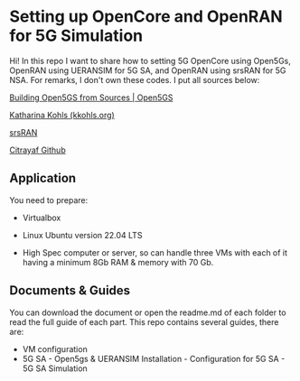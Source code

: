 
# Setting up OpenCore and OpenRAN for 5G Simulation

  

Hi! In this repo I want to share how to setting 5G OpenCore using Open5Gs, OpenRAN using UERANSIM for 5G SA, and OpenRAN using srsRAN for 5G NSA. For remarks, I don't own these codes. I put all sources below:


[Building Open5GS from Sources | Open5GS](https://open5gs.org/open5gs/docs/guide/02-building-open5gs-from-sources/)

[Katharina Kohls (kkohls.org)](https://kkohls.org/guides_open5gs.html)

[srsRAN](https://github.com/srsran/srsRAN)

[Citrayaf Github](https://github.com/Citrayaf/How-to-build-OpenCore-and-OpenRAN-for-5G.git)
  

## Application

  

You need to prepare:

- Virtualbox

- Linux Ubuntu version 22.04 LTS

- High Spec computer or server, so can handle three VMs with each of it having a minimum 8Gb RAM & memory with 70 Gb.

  

## Documents & Guides

  

You can download the document or open the readme.md of each folder to read the full guide of each part. This repo contains several guides, there are:



- VM configuration
- 5G SA
		- Open5gs & UERANSIM Installation
		- Configuration for 5G SA
		- 5G SA Simulation
